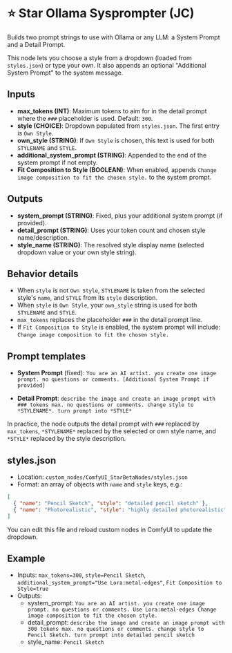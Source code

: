 # ⭐ Star Ollama Sysprompter (JC)

Builds two prompt strings to use with Ollama or any LLM: a System Prompt and a Detail Prompt.

This node lets you choose a style from a dropdown (loaded from `styles.json`) or type your own. It also appends an optional "Additional System Prompt" to the system message.

## Inputs

- **max_tokens (INT)**: Maximum tokens to aim for in the detail prompt where the `###` placeholder is used. Default: `300`.
- **style (CHOICE)**: Dropdown populated from `styles.json`. The first entry is `Own Style`.
- **own_style (STRING)**: If `Own Style` is chosen, this text is used for both `STYLENAME` and `STYLE`.
- **additional_system_prompt (STRING)**: Appended to the end of the system prompt if not empty.
- **Fit Composition to Style (BOOLEAN)**: When enabled, appends `Change image composition to fit the chosen style.` to the system prompt.

## Outputs

- **system_prompt (STRING)**: Fixed, plus your additional system prompt (if provided).
- **detail_prompt (STRING)**: Uses your token count and chosen style name/description.
- **style_name (STRING)**: The resolved style display name (selected dropdown value or your own style string).

## Behavior details

- When `style` is not `Own Style`, `STYLENAME` is taken from the selected style's `name`, and `STYLE` from its `style` description.
- When `style` is `Own Style`, your `own_style` string is used for both `STYLENAME` and `STYLE`.
- `max_tokens` replaces the placeholder `###` in the detail prompt line.
- If `Fit Composition to Style` is enabled, the system prompt will include: `Change image composition to fit the chosen style.`

## Prompt templates

- **System Prompt** (fixed):
  `You are an AI artist. you create one image prompt. no questions or comments. [Additional System Prompt if provided]`

- **Detail Prompt**:
  `describe the image and create an image prompt with ### tokens max. no questions or comments. change style to *STYLENAME*. turn prompt into *STYLE*`

In practice, the node outputs the detail prompt with `###` replaced by `max_tokens`, `*STYLENAME*` replaced by the selected or own style name, and `*STYLE*` replaced by the style description.

## styles.json

- Location: `custom_nodes/ComfyUI_StarBetaNodes/styles.json`
- Format: an array of objects with `name` and `style` keys, e.g.:

```json
[
  { "name": "Pencil Sketch", "style": "detailed pencil sketch" },
  { "name": "Photorealistic", "style": "highly detailed photorealistic" }
]
```

You can edit this file and reload custom nodes in ComfyUI to update the dropdown.

## Example

- Inputs: `max_tokens=300`, `style=Pencil Sketch`, `additional_system_prompt="Use Lora:metal-edges"`, `Fit Composition to Style=true`
- Outputs:
  - system_prompt:
    `You are an AI artist. you create one image prompt. no questions or comments. Use Lora:metal-edges Change image composition to fit the chosen style.`
  - detail_prompt:
    `describe the image and create an image prompt with 300 tokens max. no questions or comments. change style to Pencil Sketch. turn prompt into detailed pencil sketch`
  - style_name:
    `Pencil Sketch`
